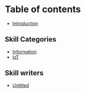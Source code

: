 # Table of contents

* [Introduction](README.md)

## Skill Categories

* [Information](skill-categories/information.md)
* [IoT](skill-categories/iot.md)

## Skill writers

* [Untitled](skill-writers/untitled.md)


